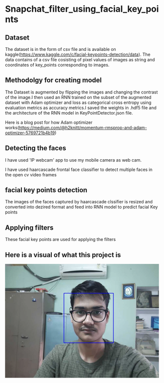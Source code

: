 # Snapchat_filter_using_facial_key_points

## Dataset 
The dataset is in the form of csv file and is available on kaggle(https://www.kaggle.com/c/facial-keypoints-detection/data).
The data contains of a csv file cosisting of pixel values of images as string and coordinates of key_points corresponding to images.

## Methodolgy for creating model
The Dataset is augmented by flipping the images and changing the contrast of the image.I then used an RNN trained on the subset of the augmented dataset with Adam optimizer and loss as categorical cross entropy using evaluation metrics as accuracy metrics.I saved the weights in .hdf5 file and the architecture of the RNN model in 
KeyPointDetector.json file.

Here is a blog post for how Adam optimizer works(https://medium.com/@h2knitt/momentum-rmsprop-and-adam-optimizer-5769721b4b19)
## Detecting the faces
I have used 'IP webcam' app to use my mobile camera as web cam.

I have used haarcascade frontal face classifier to detect multiple faces in the open cv video frames

## facial key points detection 
The images of the faces captured by haarcascade clssifier is resized and converted into dezired format and feed into RNN model to predict facial Key points

## Applying filters
These facial key points are used for applying the filters 

## Here is a visual of what this project is
![](images/detecting_face.png)
